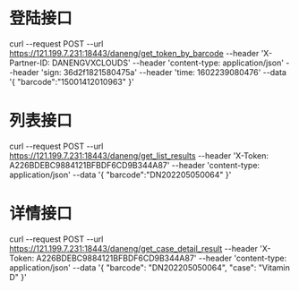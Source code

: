 # 登陆接口
curl --request POST --url https://121.199.7.231:18443/daneng/get_token_by_barcode --header 'X-Partner-ID: DANENGVXCLOUDS' --header 'content-type: application/json' --header 'sign: 36d2f1821580475a' --header 'time: 1602239080476' --data '{
"barcode":"15001412010963"
}'
# 列表接口
curl --request POST --url https://121.199.7.231:18443/daneng/get_list_results --header 'X-Token: A226BDEBC9884121BFBDF6CD9B344A87' --header 'content-type: application/json' --data '{
"barcode":"DN202205050064"
}'
# 详情接口
curl --request POST --url https://121.199.7.231:18443/daneng/get_case_detail_result --header 'X-Token: A226BDEBC9884121BFBDF6CD9B344A87' --header 'content-type: application/json' --data '{
"barcode": "DN202205050064",
"case": "Vitamin D"
}'